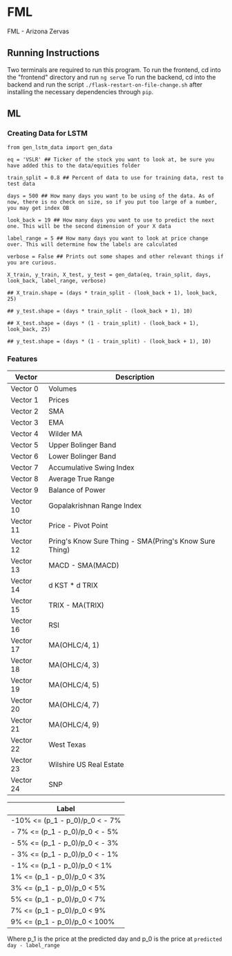# FML
FML - Arizona Zervas

## Running Instructions
Two terminals are required to run this program.
To run the frontend, cd into the "frontend" directory and run `ng serve`
To run the backend, cd into the backend and run the script `./flask-restart-on-file-change.sh` after installing the necessary dependencies
through `pip`. 

## ML

### Creating Data for LSTM
```
from gen_lstm_data import gen_data

eq = 'VSLR' ## Ticker of the stock you want to look at, be sure you have added this to the data/equities folder

train_split = 0.8 ## Percent of data to use for training data, rest to test data

days = 500 ## How many days you want to be using of the data. As of now, there is no check on size, so if you put too large of a number, you may get index OB

look_back = 19 ## How many days you want to use to predict the next one. This will be the second dimension of your X data

label_range = 5 ## How many days you want to look at price change over. This will determine how the labels are calculated

verbose = False ## Prints out some shapes and other relevant things if you are curious.

X_train, y_train, X_test, y_test = gen_data(eq, train_split, days, look_back, label_range, verbose)

## X_train.shape = (days * train_split - (look_back + 1), look_back, 25)

## y_test.shape = (days * train_split - (look_back + 1), 10)

## X_test.shape = (days * (1 - train_split) - (look_back + 1), look_back, 25)

## y_test.shape = (days * (1 - train_split) - (look_back + 1), 10)
```

### Features

|Vector|Description|
|------|-----------|
|Vector 0|Volumes                 |
|Vector 1|Prices                  |
|Vector 2|SMA                     |
|Vector 3|EMA                     |
|Vector 4|Wilder MA               |
|Vector 5|Upper Bolinger Band     |
|Vector 6|Lower Bolinger Band     |
|Vector 7|Accumulative Swing Index|
|Vector 8|Average True Range      |
|Vector 9|Balance of Power        |
|Vector 10|Gopalakrishnan Range Index|
|Vector 11|Price - Pivot Point    |
|Vector 12|Pring's Know Sure Thing - SMA(Pring's Know Sure Thing)|
|Vector 13|MACD - SMA(MACD)       |
|Vector 14|d KST * d TRIX         |
|Vector 15|TRIX - MA(TRIX)        |
|Vector 16|RSI                    |
|Vector 17|MA(OHLC/4, 1)          |
|Vector 18|MA(OHLC/4, 3)          |
|Vector 19|MA(OHLC/4, 5)          |
|Vector 20|MA(OHLC/4, 7)          |
|Vector 21|MA(OHLC/4, 9)          |
|Vector 22|West Texas             |
|Vector 23|Wilshire US Real Estate|
|Vector 24|SNP                    |

|Label|
|-----|
| -10% <= (p_1 - p_0)/p_0 < - 7% |
| - 7% <= (p_1 - p_0)/p_0 < - 5% |
| - 5% <= (p_1 - p_0)/p_0 < - 3% |
| - 3% <= (p_1 - p_0)/p_0 < - 1% |
| - 1% <= (p_1 - p_0)/p_0 <   1% |
|   1% <= (p_1 - p_0)/p_0 <   3% |
|   3% <= (p_1 - p_0)/p_0 <   5% |
|   5% <= (p_1 - p_0)/p_0 <   7% |
|   7% <= (p_1 - p_0)/p_0 <   9% |
|   9% <= (p_1 - p_0)/p_0 < 100% |

Where p_1 is the price at the predicted day and p_0 is the price at ```predicted day - label_range```